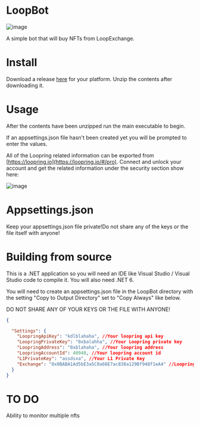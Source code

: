 # LoopBot
![image](https://github.com/fudgebucket27/LoopBot/assets/5258063/2fbc4150-a1d1-4826-b4b5-bc55836023aa)

A simple bot that will buy NFTs from LoopExchange.

# Install
Download a release [here](https://github.com/fudgebucket27/LoopBot/releases) for your platform. Unzip the contents after downloading it.

# Usage
After the contents have been unzipped run the main executable to begin.

If an appsettings.json file hasn't been created yet you will be prompted to enter the values. 

All of the Loopring related information can be exported from [https://loopring.io](https://loopring.io/#/pro). Connect and unlock your account and get the related information under the security section show here: 

![image](https://github.com/fudgebucket27/LoopBot/assets/5258063/5335b866-3682-4b0e-863d-3ab8d6a9209d)

# Appsettings.json
Keep your appsettings.json file private!Do not share any of the keys or the file itself with anyone!

# Building from source
This is a .NET application so you will need an IDE like Visual Studio / Visual Studio code to compile it. You will also need .NET 6.

You will need to create an appsettings.json file in the LoopBot directory with the setting "Copy to Output Directory" set to "Copy Always" like below. 

DO NOT SHARE ANY OF YOUR KEYS OR THE FILE WITH ANYONE!
```json
{

  "Settings": {
    "LoopringApiKey": "kdlblahaha", //Your loopring api key
    "LoopringPrivateKey": "0xbalahha", //Your Loopring private key
    "LoopringAddress": "0xblahaha", //Your loopring address
    "LoopringAccountId": 40940, //Your loopring account id
    "L1PrivateKey": "assdsxa", //Your L1 Private Key
    "Exchange": "0x0BABA1Ad5bE3a5C0a66E7ac838a129Bf948f1eA4" //Loopring Exchange address
  }
}
```

# TO DO
Ability to monitor multiple nfts

